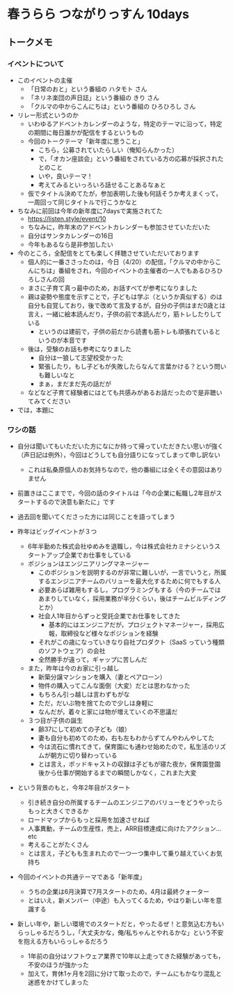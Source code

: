 # 春うらら つながりっすん 10days

## トークメモ

### イベントについて

* このイベントの主催
  * 「日常のおと」という番組の ハタモト さん
  * 「ネリネ楽団の声日誌」という番組の きり さん
  * 「クルマの中からこんにちは」という番組の ひろひろし さん
* リレー形式というのか
  * いわゆるアドベントカレンダーのような，特定のテーマに沿って，特定の期間に毎日誰かが配信をするというもの
  * 今回のトークテーマ「新年度に思うこと」
    * こちら，公募されていたらしい（俺知らんかった）
    * で，「オカン座談会」という番組をされている方の応募が採択されたとのこと
    * いや，良いテーマ！
    * 考えてみるといっろいろ話せることあるなぁと
  * 仮でタイトル決めてたが，参加表明した後も何話そうか考えまくって，一周回って同じタイトルで行こうかなと
* ちなみに前回は今年の新年度に7daysで実施されてた
  * https://listen.style/event/10
  * ちなみに，昨年末のアドベントカレンダーも参加させていただいた
  * 自分はサンタカレンダーの16日
  * 今年もあるなら是非参加したい
* 今のところ，全配信をとても楽しく拝聴させていただいております
  * 個人的に一番ささったのは，今日（4/20）の配信，「クルマの中からこんにちは」番組をされ，今回のイベントの主催者の一人でもあるひろひろしさんの回
  * まさに子育て真っ最中のため，お話すべてが参考になりました
  * 親は姿勢や態度を示すことで，子どもは学ぶ（というか真似する）のは自分も自覚しており，後で改めて言及するが，自分の子供はまだ0歳とは言え，一緒に絵本読んだり，子供の前で本読んだり，筋トレしたりしている
    * というのは建前で，子供の前だから読書も筋トレも頑張れているというのが本音です
  * 後は，受験のお話も参考になりました
    * 自分は一狼して志望校受かった
    * 緊張したり，もし子どもが失敗したらなんて言葉かける？という問いも難しいなと
    * まぁ，まだまだ先の話だが
  * などなど子育て経験者にはとても共感みがあるお話だったので是非聴いてみてください
* では，本題に

### ワシの話

* 自分は聞いてもいただいた方になにか持って帰っていただきたい思いが強く（声日記は例外），今回はどうしても自分語りになってしまって申し訳ない
  * これは私桑原個人のお気持ちなので，他の番組には全くその意図はありません
* 前置きはここまでで，今回の話のタイトルは「今の企業に転職し2年目がスタートするので決意も新たに」です
* 過去回を聞いてくださった方には同じことを語ってしまう
* 昨年はビッグイベントが３つ
  * 6年半勤めた株式会社ゆめみを退職し，今は株式会社カミナシというスタートアップ企業でお仕事をしている
  * ポジションはエンジニアリングマネージャー
    * このポジションを説明するのが非常に難しいが，一言でいうと，所属するエンジニアチームのバリューを最大化するために何でもする人
    * 必要あらば雑用もするし，プログラミングもする（今のチームではあまりしていなく，採用業務が半分くらい，後はチームビルディングとか）
    * 社会人1年目からずっと受託企業でお仕事をしてきた
      * 基本的にはエンジニアだが，プロジェクトマネージャー，採用広報，取締役など様々なポジションを経験
    * それがこの歳になっていきなり自社プロダクト（SaaS っていう種類のソフトウェア）の会社
    * 全然勝手が違って，ギャップに苦しんだ
  * また，昨年は今のお家に引っ越し
    * 新築分譲マンションを購入（妻とペアローン）
    * 物件の購入ってこんな面倒（大変）だとは思わなかった
    * もちろん引っ越しは言わずもがな
    * ただ，だいぶ物を捨てたので少しは身軽に
    * なんだが，着々と家には物が増えていくの不思議だ
  * ３つ目が子供の誕生
    * 齢37にして初めての子ども（娘）
    * 妻も自分も初めてのため，右も左もわからずてんやわんやしてた
    * 今は流石に慣れてきて，保育園にも通わせ始めたので，私生活のリズムが朝方に切り替わっている
    * とは言え，ポッドキャストの収録は子どもが寝た夜か，保育園登園後から仕事が開始するまでの瞬間しかなく，これまた大変
* という背景のもと，今年2年目がスタート
  * 引き続き自分の所属するチームのエンジニアのバリューをどうやったらもっと大きくできるか
  * ロードマップからもっと採用を加速させねば
  * 人事異動，チームの生産性，売上，ARR目標達成に向けたアクション…etc
  * 考えることがたくさん
  * とは言え，子どもも生まれたので一つ一つ集中して乗り越えていくお気持ち

* 今回のイベントの共通テーマである「新年度」
  * うちの企業は6月決算で7月スタートのため，4月は最終クォーター
  * とはいえ，新メンバー（中途）も入ってくるため，やはり新しい年を意識する
* 新しい年や，新しい環境でのスタートだと，やったるぜ！と意気込む方もいらっしゃるだろうし，「大丈夫かな，俺/私ちゃんとやれるかな」という不安を抱える方もいらっしゃるだろう
  * 1年前の自分はソフトウェア業界で10年以上走ってきた経験があっても，不安のほうが強かった
  * 加えて，育休1ヶ月を2回に分けて取ったので，チームにもかなり混乱と迷惑をかけてしまった